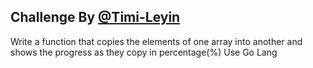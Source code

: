 ## Challenge By [@Timi-Leyin](https://github.com/Timi-Leyin)
Write a function that copies the elements of one array into another and shows the progress as they copy in percentage(%)
Use Go Lang